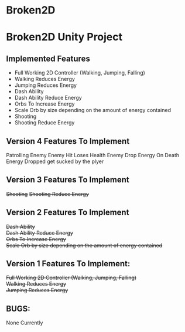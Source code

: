 # Broken2D
# Broken2D Unity Project

## Implemented Features
* Full Working 2D Controller (Walking, Jumping, Falling)
* Walking Reduces Energy
* Jumping Reduces Energy
* Dash Ability
* Dash Ability Reduce Energy
* Orbs To Increase Energy
* Scale Orb by size depending on the amount of energy contained
* Shooting
* Shooting Reduce Energy


## Version 4 Features To Implement
Patrolling Enemy
Enemy Hit Loses Health
Enemy Drop Energy On Death
Energy Dropped get sucked by the plyer

## Version 3 Features To Implement
~~Shooting~~
~~Shooting Reduce Energy~~

## Version 2 Features To Implement
~~Dash Ability~~\
~~Dash Ability Reduce Energy~~\
~~Orbs To Increase Energy~~\
~~Scale Orb by size depending on the amount of energy contained~~

## Version 1 Features To Implement:
~~Full Working 2D Controller (Walking, Jumping, Falling)~~\
~~Walking Reduces Energy~~\
~~Jumping Reduces Energy~~

## BUGS:
None Currently